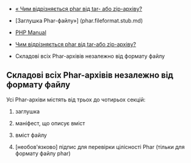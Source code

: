 - [« Чим відрізняється phar від tar- або
zip-архіву?](phar.fileformat.md)
- [Заглушка Phar-файлу»] (phar.fileformat.stub.md)

- [PHP Manual](index.md)
- [Чим відрізняється phar від tar-або zip-архіву?](phar.fileformat.md)
- Складові всіх Phar-архівів незалежно від формату файлу

## Складові всіх Phar-архівів незалежно від формату файлу

Усі Phar-архіви містять від трьох до чотирьох секцій:

1. заглушка

2. маніфест, що описує вміст

3. вміст файлу

4. \[необов'язково\] підпис для перевірки цілісності Phar (тільки для
формату файлу phar)
